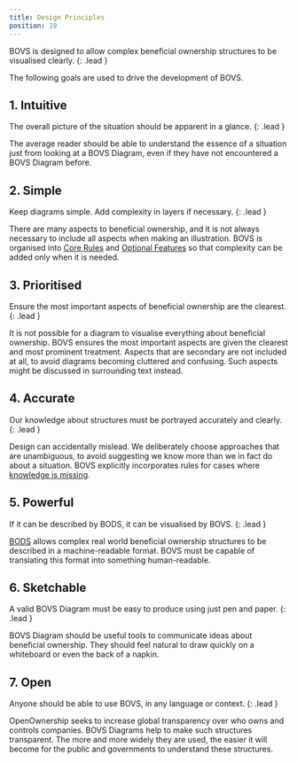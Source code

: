 ```yaml
---
title: Design Principles
position: 19
---
```


BOVS is designed to allow complex beneficial ownership structures to be visualised clearly.
{: .lead }

The following goals are used to drive the development of BOVS.


## 1. Intuitive

The overall picture of the situation should be apparent in a glance.
{: .lead }

The average reader should be able to understand the essence of a situation just from looking at a BOVS Diagram, even if they have not encountered a BOVS Diagram before.


## 2. Simple

Keep diagrams simple. Add complexity in layers if necessary.
{: .lead }

There are many aspects to beneficial ownership, and it is not always necessary to include all aspects when making an illustration. BOVS is organised into [Core Rules](/visualisation/core) and [Optional Features](/visualisation/optional) so that complexity can be added only when it is needed.


## 3. Prioritised

Ensure the most important aspects of beneficial ownership are the clearest.
{: .lead }

It is not possible for a diagram to visualise everything about beneficial ownership. BOVS ensures the most important aspects are given the clearest and most prominent treatment. Aspects that are secondary are not included at all, to avoid diagrams becoming cluttered and confusing. Such aspects might be discussed in surrounding text instead.


## 4. Accurate

Our knowledge about structures must be portrayed accurately and clearly.
{: .lead }

Design can accidentally mislead. We deliberately choose approaches that are unambiguous, to avoid suggesting we know more than we in fact do about a situation. BOVS explicitly incorporates rules for cases where [knowledge is missing](/visualisation/core/unknowns).


## 5. Powerful

If it can be described by BODS, it can be visualised by BOVS.
{: .lead }

[BODS](https://standard.openownership.org/) allows complex real world beneficial ownership structures to be described in a machine-readable format. BOVS must be capable of translating this format into something human-readable.


## 6. Sketchable

A valid BOVS Diagram must be easy to produce using just pen and paper.
{: .lead }

BOVS Diagram should be useful tools to communicate ideas about beneficial ownership. They should feel natural to draw quickly on a whiteboard or even the back of a napkin.


## 7. Open

Anyone should be able to use BOVS, in any language or context.
{: .lead }

OpenOwnership seeks to increase global transparency over who owns and controls companies. BOVS Diagrams help to make such structures transparent. The more and more widely they are used, the easier it will become for the public and governments to understand these structures.
